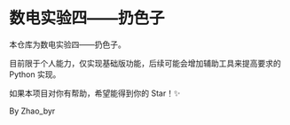 # 数电实验四——扔色子

本仓库为数电实验四——扔色子。

目前限于个人能力，仅实现基础版功能，后续可能会增加辅助工具来提高要求的 Python 实现。

如果本项目对你有帮助，希望能得到你的 Star！✨

By Zhao_byr
